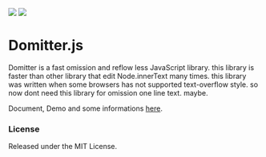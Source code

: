 
![](https://img.shields.io/badge/Version-1.0-orange.svg)
![](https://img.shields.io/badge/License-MIT-blue.svg)

# Domitter.js
Domitter is a fast omission and reflow less JavaScript library.
this library is faster than other library that edit Node.innerText many times. this library was written when some browsers has not supported text-overflow style. so now dont need this library for omission one line text. maybe.

Document, Demo and some informations [here](https://domitter.tikubonn.jp).

### License 
Released under the MIT License.
